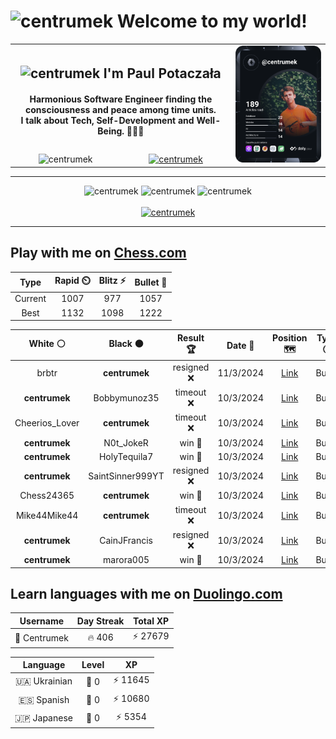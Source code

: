 <h1>
  <img
    src="https://emojis.slackmojis.com/emojis/images/1531849430/4246/blob-sunglasses.gif"
    width="30"
    alt="centrumek"
  />
  Welcome to my world!
</h1>

<table>
  <tbody>
    <tr>
      <td align="center" width="70%" colspan="2">
        <h2>
          <img
            src="https://raw.githubusercontent.com/MartinHeinz/MartinHeinz/master/wave.gif"
            width="30px"
            alt="centrumek"
          />
          I'm Paul Potaczała
        </h2>
        <h4>
          Harmonious Software Engineer finding the consciousness and peace among time units.
          <br/>
          I talk about Tech, Self-Development and Well-Being. 🌿🧘🚀
        </h4>
      </td>
      <td width="30%" rowspan="2">
        <a href="https://app.daily.dev/centrumek">
          <img
            src="./devcard.svg"
            alt="centrumek"
          />
        </a>
      </td>
    </tr>
    <tr align="center">
      <td>
        <img
          src="https://komarev.com/ghpvc/?username=centrumek&label=visitors&color=0e75b6&style=flat"
          alt="centrumek"
        >
      </td>
      <td>
        <a href="https://stackoverflow.com/users/14496012/centrumek">
          <img
            src="https://stackoverflow.com/users/flair/14496012.png?theme=dark"
            alt="centrumek"
          >
        </a>
      </td>
    </tr>
  </tbody>
</table>

---
<div align="center">
  <img 
    src="https://github-readme-stats.vercel.app/api?username=centrumek&show_icons=true&count_private=true&theme=dark&hide_border=true&hide=issues,contribs&bg_color=00000000"
    alt="centrumek"
  />
  <img
    src="https://github-readme-stats.vercel.app/api/top-langs/?username=centrumek&layout=compact&hide_border=true&theme=dark&bg_color=00000000&langs_count=6&exclude_repo=air-statistic-app"
    alt="centrumek"
  />
  <img 
    src="https://github-readme-streak-stats.herokuapp.com?user=centrumek&theme=dark&hide_border=true&background=FFFFFF00"
    alt="centrumek"
  />
  <br/>
  <br/>
  <a href="https://www.buymeacoffee.com/centrumek">
    <img
      src="https://cdn.buymeacoffee.com/buttons/v2/default-orange.png"
      height="50"
      width="210"
      alt="centrumek"
    />
  </a>
</div>

---

## Play with me on [Chess.com](https://www.chess.com/member/centrumek)

<div align="center">
<!--START_SECTION:chessStats-->
<!-- Automatically generated with https://github.com/Balastrong/chess-stats-action -->

| Type | Rapid ⏲️ | Blitz ⚡ | Bullet 🔫 |
|:---:|:---:|:---:|:---:|
| Current | 1007 | 977 | 1057 |
| Best | 1132 | 1098 | 1222 |

| White ⚪ | Black ⚫ | Result 🏆 | Date 📅 | Position 🗺️ | Type 🕕 |
|:---:|:---:|:---:|:---:|:---:|:---:|
| brbtr | **centrumek** | resigned ❌ | 11/3/2024 | <a href="http://www.ee.unb.ca/cgi-bin/tervo/fen.pl?select=8/8/p1Rp1k1p/1p6/5p2/1B1P3P/PPP2P1K/8 b - -">Link</a> | Bullet |
| **centrumek** | Bobbymunoz35 | timeout ❌ | 10/3/2024 | <a href="http://www.ee.unb.ca/cgi-bin/tervo/fen.pl?select=8/8/2PR2Bk/8/2nP1P1p/4p3/2r1K1PP/4R3 w - -">Link</a> | Bullet |
| Cheerios_Lover | **centrumek** | timeout ❌ | 10/3/2024 | <a href="http://www.ee.unb.ca/cgi-bin/tervo/fen.pl?select=8/p4K2/8/6Q1/3P4/8/PP3P1p/6k1 b - -">Link</a> | Bullet |
| **centrumek** | N0t_JokeR | win 🥇 | 10/3/2024 | <a href="http://www.ee.unb.ca/cgi-bin/tervo/fen.pl?select=8/1p6/p1p5/P1P5/1P6/4K1Nk/3p3p/8 b - -">Link</a> | Bullet |
| **centrumek** | HolyTequila7 | win 🥇 | 10/3/2024 | <a href="http://www.ee.unb.ca/cgi-bin/tervo/fen.pl?select=Q5k1/1p3ppp/2p5/8/2n5/PKP2qP1/1B6/r7 b - -">Link</a> | Bullet |
| **centrumek** | SaintSinner999YT | resigned ❌ | 10/3/2024 | <a href="http://www.ee.unb.ca/cgi-bin/tervo/fen.pl?select=5rk1/pp4pp/4p3/8/2p3P1/P7/2q3KP/3R4 w - -">Link</a> | Bullet |
| Chess24365 | **centrumek** | win 🥇 | 10/3/2024 | <a href="http://www.ee.unb.ca/cgi-bin/tervo/fen.pl?select=2k5/p1p4P/5R2/8/2P1P3/8/PKP2p1b/8 w - -">Link</a> | Bullet |
| Mike44Mike44 | **centrumek** | timeout ❌ | 10/3/2024 | <a href="http://www.ee.unb.ca/cgi-bin/tervo/fen.pl?select=8/8/6k1/6p1/6bp/R7/5K2/8 b - -">Link</a> | Bullet |
| **centrumek** | CainJFrancis | resigned ❌ | 10/3/2024 | <a href="http://www.ee.unb.ca/cgi-bin/tervo/fen.pl?select=5r2/p2q1k1p/2bpppp1/2p1P3/2P3P1/2BP1P2/P4KP1/2r5 w - -">Link</a> | Bullet |
| **centrumek** | marora005 | win 🥇 | 10/3/2024 | <a href="http://www.ee.unb.ca/cgi-bin/tervo/fen.pl?select=5r1k/ppp1R3/1q1b2Q1/6pp/1P3p2/P1P3P1/1B3R1P/6K1 b - -">Link</a> | Bullet |

<!--END_SECTION:chessStats-->
</div>

## Learn languages with me on [Duolingo.com](https://www.duolingo.com/profile/Centrumek)

<div align="center">
<!--START_SECTION:duolingoStats-->
<!-- Automatically generated with https://github.com/centrumek/duolingo-readme-stats-->

| Username | Day Streak | Total XP |
|:---:|:---:|:---:|
| 👤 Centrumek | 🔥 406 | ⚡ 27679 |

| Language | Level | XP |
|:---:|:---:|:---:|
| 🇺🇦 Ukrainian | 👑 0 | ⚡ 11645 |
| 🇪🇸 Spanish | 👑 0 | ⚡ 10680 |
| 🇯🇵 Japanese | 👑 0 | ⚡ 5354 |

<!--END_SECTION:duolingoStats-->
</div>
<!--
**centrumek/centrumek** is a ✨ _special_ ✨ repository because its `README.md` (this file) appears on your GitHub profile.

Here are some ideas to get you started:

- 🔭 I’m currently working on ...
- 🌱 I’m currently learning ...
- 👯 I’m looking to collaborate on ...
- 🤔 I’m looking for help with ...
- 💬 Ask me about ...
- 📫 How to reach me: ...
- 😄 Pronouns: ...
- ⚡ Fun fact: ...
-->
